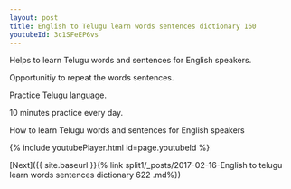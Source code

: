 ```yaml
---
layout: post
title: English to Telugu learn words sentences dictionary 160 
youtubeId: 3c1SFeEP6vs
---
```

 
 
Helps to learn Telugu words and sentences for English speakers.

Opportunitiy to repeat the words sentences. 

Practice Telugu language. 
 
10 minutes practice every day. 
 
How to learn Telugu words and sentences for English speakers 
 
{% include youtubePlayer.html id=page.youtubeId %}
 
 
[Next]({{ site.baseurl }}{% link  split1/_posts/2017-02-16-English to telugu learn words sentences dictionary 622 .md%})
 
